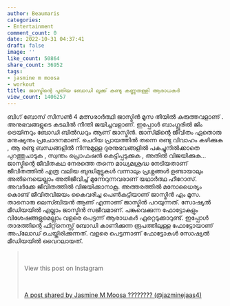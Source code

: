 ```yaml
---
author: Beaumaris
categories:
- Entertainment
comment_count: 0
date: 2022-10-31 04:37:41
draft: false
image: ''
like_count: 50864
share_count: 36952
tags:
- jasmine m moosa
- workout
title: ജാസ്മിന്റെ പുതിയ ബോഡി ലുക്ക് കണ്ടു കണ്ണുതള്ളി ആരാധകർ
view_count: 1406257
---
```


ബിഗ് ബോസ് സീസൺ 4 മത്സരാർത്ഥി ജാസ്മിൻ മൂസ തീയിൽ കുരുത്തവളാണ് . അനുഭവങ്ങളുടെ കടലിൽ നീന്തി ജയിച്ചവളാണ്. ഇപ്പോൾ ബാംഗ്ലൂരിൽ ജിം ട്രെയിനറും ബോഡി ബിൽഡറും ആണ് ജാസ്മിൻ. ജാസിമിന്റെ ജീവിതം ഏതൊരു മനുഷ്യനും പ്രചോദനമാണ്. ചെറിയ പ്രായത്തിൽ തന്നെ രണ്ടു വിവാഹം കഴിക്കുക , ആ രണ്ടു ബന്ധങ്ങളിൽ നിന്നുമുള്ള ദുരനുഭവങ്ങളിൽ പകച്ചുനിൽക്കാതെ പുറത്തുചാടുക , സ്വന്തം പ്രൊഫഷൻ കെട്ടിപ്പടുക്കുക , അതിൽ വിജയിക്കുക… ജാസ്മിന്റെ ജീവിതകഥ നേരത്തെ തന്നെ മാധ്യമശ്രദ്ധ നേടിയതാണ് ജീവിതത്തിൽ എത്ര വലിയ ബുദ്ധിമുട്ടുകൾ വന്നാലും പ്രശ്നങ്ങൾ ഉണ്ടായാലും അതിനെയെല്ലാം അതിജീവിച്ച് മുന്നേറുന്നവരാണ് യഥാർത്ഥ ഹീറോസ്. അവർക്കേ ജീവിതത്തിൽ വിജയിക്കാനാകൂ. അത്തരത്തിൽ മനോധൈര്യം കൊണ്ട് ജീവിതവിജയം കൈവരിച്ച പെൺകുട്ടിയാണ് ജാസ്മിൻ എം മൂസ. താനൊരു ലെസ്ബിയൻ ആണ് എന്നാണ് ജാസ്മിൻ പറയുന്നത്. സോഷ്യൽ മീഡിയയിൽ എല്ലാം ജാസ്മിൻ സജീവമാണ്. പങ്കുവെക്കുന്ന ഫോട്ടോകളും വിശേഷങ്ങളുമെല്ലാം വളരെ പെട്ടന്ന് ആരാധകർ ഏറ്റെടുക്കാറുണ്ട്. ഇപ്പോൾ താരത്തിന്റെ ഫിറ്റ്‌നെസ്സ് ബോഡി കാണിക്കുന്ന രൂപത്തിലുള്ള ഫോട്ടോയാണ് അപ്‌ലോഡ് ചെയ്തിരിക്കുന്നത്. വളരെ പെട്ടന്നാണ് ഫോട്ടോകൾ സോഷ്യൽ മീഡിയയിൽ വൈറലായത്. 

> &nbsp; 
> 
> View this post on Instagram
> 
> &nbsp; 
> 
> [A post shared by Jasmine M Moosa ????️‍???? (@jazminejaas4)](https://www.instagram.com/p/CkKiOaPoson/?utm_source=ig_embed&utm_campaign=loading)